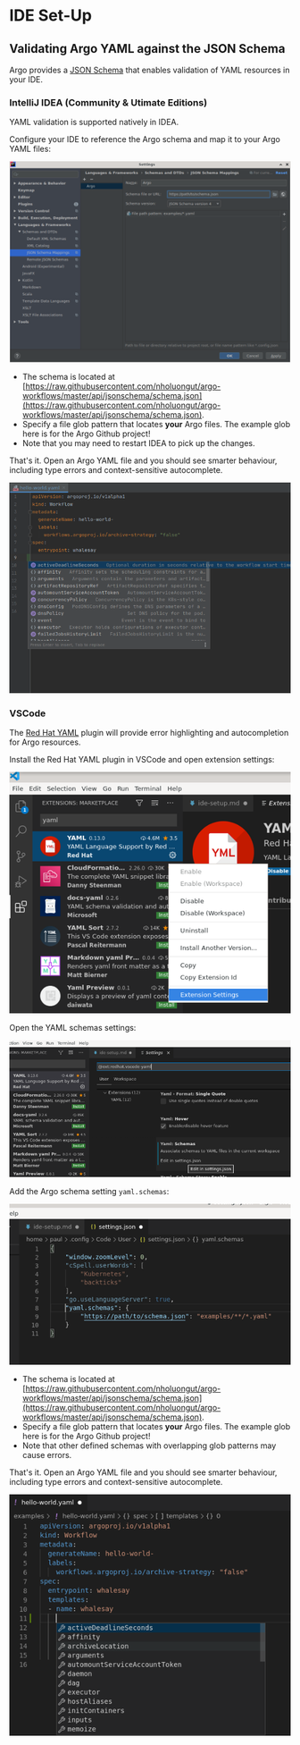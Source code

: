 # IDE Set-Up

## Validating Argo YAML against the JSON Schema

Argo provides a [JSON Schema](https://raw.githubusercontent.com/nholuongut/argo-workflows/master/api/jsonschema/schema.json) that enables validation of YAML resources in your IDE.

### IntelliJ IDEA (Community & Utimate Editions)

YAML validation is supported natively in IDEA.

Configure your IDE to reference the Argo schema and map it to your Argo YAML files:

![IDEA Configure Schema](assets/intellij-ide-step-1-config.png)
- The schema is located at [https://raw.githubusercontent.com/nholuongut/argo-workflows/master/api/jsonschema/schema.json](https://raw.githubusercontent.com/nholuongut/argo-workflows/master/api/jsonschema/schema.json).
- Specify a file glob pattern that locates **your** Argo files. The example glob here is for the Argo Github project!
- Note that you may need to restart IDEA to pick up the changes.

That's it. Open an Argo YAML file and you should see smarter behaviour, including type errors and context-sensitive autocomplete.

![IDEA Example Functionality](assets/intellij-ide-step-1-example-functionality.png)

### VSCode

The [Red Hat YAML](https://github.com/redhat-developer/vscode-yaml) plugin will provide error highlighting and autocompletion for Argo resources.

Install the Red Hat YAML plugin in VSCode and open extension settings:

![VSCode Install Plugin](assets/vscode-ide-step-1-install-plugin.png)

Open the YAML schemas settings:

![VSCode YAML Schema Settings](assets/vscode-ide-step-2-schema-settings.png)

Add the Argo schema setting `yaml.schemas`:

![VSCode Specify Argo Schema](assets/vscode-ide-step-3-spec-schema.png)

- The schema is located at [https://raw.githubusercontent.com/nholuongut/argo-workflows/master/api/jsonschema/schema.json](https://raw.githubusercontent.com/nholuongut/argo-workflows/master/api/jsonschema/schema.json).
- Specify a file glob pattern that locates **your** Argo files. The example glob here is for the Argo Github project!
- Note that other defined schemas with overlapping glob patterns may cause errors.

That's it. Open an Argo YAML file and you should see smarter behaviour, including type errors and context-sensitive autocomplete.

![VScode Example Functionality](assets/vscode-ide-step-4-example-functionality.png)
